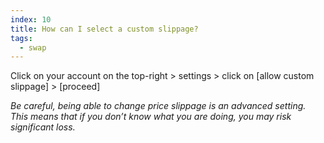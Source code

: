 ```yaml
---
index: 10
title: How can I select a custom slippage?
tags: 
  - swap
---
```


Click on your account on the top-right > settings > click on [allow custom slippage] > [proceed]

*Be careful, being able to change price slippage is an advanced setting. This means that if you don’t know what you are doing, you may risk significant loss.*